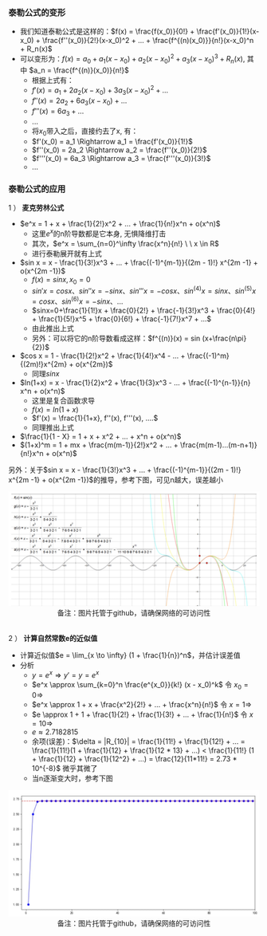 ### 泰勒公式的变形

- 我们知道泰勒公式是这样的：$f(x) = \frac{f(x_0)}{0!} + \frac{f'(x_0)}{1!}(x-x_0) + \frac{f''(x_0)}{2!}(x-x_0)^2 + ... + \frac{f^{(n)(x_0)}}{n!}(x-x_0)^n + R_n(x)$
- 可以变形为：$f(x) = a_0 + a_1(x-x_0) + a_2(x-x_0)^2 + a_3(x-x_0)^3 + R_n(x)$, 其中 $a_n = \frac{f^{(n)}(x_0)}{n!}$
    * 根据上式有：
    * $f'(x) = a_1 + 2a_2(x-x_0) + 3a_3(x-x_0)^2 + ...$
    * $f''(x) = 2a_2 + 6a_3(x-x_0) + ...$
    * $f'''(x) =  6a_3 + ...$
    * ...
    * 将$x_0$带入之后，直接约去了x, 有：
    * $f'(x_0) = a_1 \Rightarrow a_1 = \frac{f'(x_0)}{1!}$
    * $f''(x_0) = 2a_2  \Rightarrow a_2 = \frac{f''(x_0)}{2!}$
    * $f'''(x_0) = 6a_3  \Rightarrow a_3 = \frac{f'''(x_0)}{3!}$
    * ...

### 泰勒公式的应用

1 ） **麦克劳林公式**

- $e^x = 1 + x + \frac{1}{2!}x^2 + ... + \frac{1}{n!}x^n + o(x^n)$
    * 这里$e^x$的n阶导数都是它本身, 无惧降维打击
    * 其次，$e^x = \sum_{n=0}^\infty \frac{x^n}{n!} \ \ x \in R$
    * 进行泰勒展开就有上式
- $sin x = x - \frac{1}{3!}x^3 + ... + \frac{(-1)^{m-1}}{(2m - 1)!} x^{2m -1} + o(x^{2m -1})$
    * $f(x) = sin x, x_0 = 0$
    * $sin'x=cosx、sin''x=-sinx、sin'''x=-cosx、sin^{(4)}x = sinx、sin^{(5)}x = cosx、sin^{(6)}x = -sin x、...$
    * $sinx=0+\frac{1}{1!}x + \frac{0}{2!} + \frac{-1}{3!}x^3 + \frac{0}{4!} + \frac{1}{5!}x^5 + \frac{0}{6!} + \frac{-1}{7!}x^7 + ...$
    * 由此推出上式
    * 另外：可以将它的n阶导数看成这样：$f^{(n)}(x) = sin (x+\frac{n\pi}{2})$
- $cos x = 1 - \frac{1}{2!}x^2 + \frac{1}{4!}x^4 - ... + \frac{(-1)^m}{(2m)!}x^{2m} + o(x^{2m})$
    * 同理$sin x$
- $ln(1+x) = x - \frac{1}{2}x^2 + \frac{1}{3}x^3 - ... + \frac{(-1)^{n-1}}{n} x^n + o(x^n)$
    * 这里是复合函数求导
    * $f(x) = ln(1+x)$
    * $f'(x) = \frac{1}{1+x}, f''(x), f'''(x), ....$
    * 同理推出上式
- $\frac{1}{1 - X} = 1 + x + x^2 + ... + x^n + o(x^n)$
- $(1+x)^m = 1 + mx + \frac{m(m-1)}{2!}x^2 + ... + \frac{m(m-1)...(m-n+1)}{n!}x^n + o(x^n)$

另外：关于$sin x = x - \frac{1}{3!}x^3 + ... + \frac{(-1)^{m-1}}{(2m - 1)!} x^{2m -1} + o(x^{2m -1})$的推导，参考下图，可见n越大，误差越小

<div align="center">
    <img width="600" src="../screenshot/5.38.jpg">
    <br />
    <div style="text-align:center">备注：图片托管于github，请确保网络的可访问性</div>
    <br />
</div>

2 ） **计算自然常数e的近似值**

- 计算近似值$e = \lim_{x \to \infty} (1 + \frac{1}{n})^n$，并估计误差值
- 分析
    * $y = e^x \Rightarrow y' = y = e^x$
    * $e^x \approx \sum_{k=0}^n \frac{e^{x_0}}{k!} (x - x_0)^k$ 令 $x_0 = 0 \Rightarrow$
    * $e^x \approx 1 + x + \frac{x^2}{2!} + ... + \frac{x^n}{n!}$ 令 $x = 1 \Rightarrow$
    * $e \approx 1 + 1 + \frac{1}{2!} + \frac{1}{3!} + ... + \frac{1}{n!}$ 令 $x = 10 \Rightarrow$
    * $e \approx 2.7182815$
    * 余项(误差)：$\delta = |R_{10}| = \frac{1}{11!} + \frac{1}{12!} + ... = \frac{1}{11!}(1 + \frac{1}{12} + \frac{1}{12 * 13} + ...) < \frac{1}{11!} (1 + \frac{1}{12} + \frac{1}{12^2} + ...) = \frac{12}{11*11!} = 2.73 * 10^{-8}$ 微乎其微了
    * 当n逐渐变大时，参考下图

<div align="center">
    <img width="600" src="../screenshot/5.39.jpg">
    <br />
    <div style="text-align:center">备注：图片托管于github，请确保网络的可访问性</div>
    <br />
</div>
